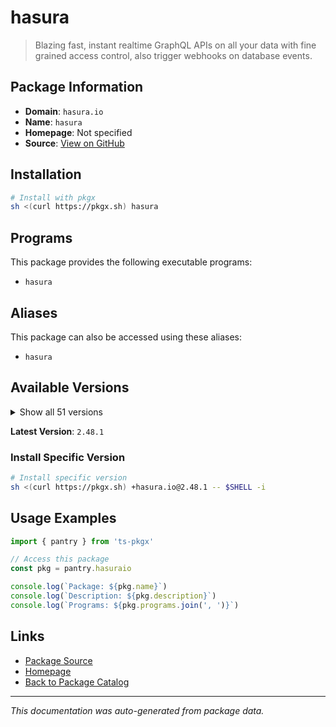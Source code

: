 # hasura

> Blazing fast, instant realtime GraphQL APIs on all your data with fine grained access control, also trigger webhooks on database events.

## Package Information

- **Domain**: `hasura.io`
- **Name**: `hasura`
- **Homepage**: Not specified
- **Source**: [View on GitHub](https://github.com/pkgxdev/pantry/tree/main/projects/hasura.io/package.yml)

## Installation

```bash
# Install with pkgx
sh <(curl https://pkgx.sh) hasura
```

## Programs

This package provides the following executable programs:

- `hasura`

## Aliases

This package can also be accessed using these aliases:

- `hasura`

## Available Versions

<details>
<summary>Show all 51 versions</summary>

- `2.48.1`, `2.48.0`, `2.47.0`, `2.46.0`, `2.45.2`
- `2.45.1`, `2.45.0`, `2.44.1`, `2.44.0`, `2.43.0`
- `2.42.0`, `2.41.0`, `2.40.3`, `2.40.2`, `2.40.1`
- `2.40.0`, `2.39.2`, `2.39.1`, `2.39.0`, `2.38.1`
- `2.38.0`, `2.37.1`, `2.37.0`, `2.36.12`, `2.36.10`
- `2.36.9`, `2.36.8`, `2.36.7`, `2.36.6`, `2.36.5`
- `2.36.4`, `2.36.3`, `2.36.2`, `2.36.1`, `2.36.0`
- `2.35.2`, `2.35.1`, `2.35.0`, `2.34.0`, `2.33.4`
- `2.33.3`, `2.33.2`, `2.33.1`, `2.33.0`, `2.32.1`
- `2.32.0`, `2.31.0`, `2.11.13`, `2.11.12`, `2.11.11`
- `2.11.10`

</details>

**Latest Version**: `2.48.1`

### Install Specific Version

```bash
# Install specific version
sh <(curl https://pkgx.sh) +hasura.io@2.48.1 -- $SHELL -i
```

## Usage Examples

```typescript
import { pantry } from 'ts-pkgx'

// Access this package
const pkg = pantry.hasuraio

console.log(`Package: ${pkg.name}`)
console.log(`Description: ${pkg.description}`)
console.log(`Programs: ${pkg.programs.join(', ')}`)
```

## Links

- [Package Source](https://github.com/pkgxdev/pantry/tree/main/projects/hasura.io/package.yml)
- [Homepage](#)
- [Back to Package Catalog](../package-catalog.md)

---

*This documentation was auto-generated from package data.*
